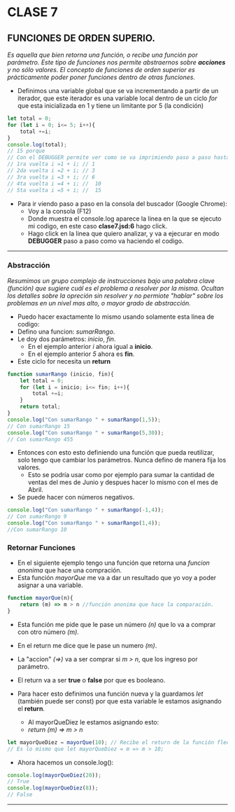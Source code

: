 # CLASE 7

## FUNCIONES DE ORDEN SUPERIO.
*Es aquella que bien retorna una función, o recibe una función por parámetro.*
*Este tipo de funciones nos permite abstraernos sobre **acciones** y no sólo valores.*
*El concepto de funciones de orden superior es prácticamente poder poner funciones dentro de otras funciones.*


- Definimos una variable global que se va incrementando a partir de un iterador, que este iterador es una variable local dentro de un ciclo *for* que esta inicializada en 1 y tiene un limitante por 5 (la condición)
```javascript
let total = 0;
for (let i = 0; i<= 5; i++){
    total +=i;
}
console.log(total);
// 15 porque
// Con el DEBUGGER permite ver como se va imprimiendo paso a paso hasta cumplir el ciclo for
// 1ra vuelta i =1 + i; // 1
// 2da vuelta i =2 + i; // 3
// 3ra vuelta i =3 + i; // 6
// 4ta vuelta i =4 + i; //  10
// 5ta vuelta i =5 + i; //  15
```
- Para ir viendo paso a paso en la consola del buscador (Google Chrome):
    - Voy a la consola (F12)
     - Donde muestra el console.log aparece la linea en la que se ejecuto mi codigo, en este caso **clase7.jsd:6** hago click.
    - Hago click en la linea que quiero analizar, y va a ejecurar en modo **DEBUGGER** paso a paso como va haciendo el codigo.
---
### Abstracción
*Resumimos un grupo complejo de instrucciones bajo una palabra clave (función) que sugiere cuál es el problema a resolver por la misma.
Ocultan los detalles sobre la opreción sin resolver y no permiote "hablar" sobre los problemas en un nivel mas alto, o mayor grado de abstracción.*


- Puedo hacer exactamente lo mismo usando solamente esta linea de codigo:
- Defino una funcion: *sumarRango*.
- Le doy dos parámetros: *inicio*, *fin*.
    - En el ejemplo anterior *i* ahora igual a  **inicio**.
    - En el ejemplo anterior *5* ahora es **fin**.
- Este ciclo for necesita un **return**

```javascript
function sumarRango (inicio, fin){
    let total = 0;
    for (let i = inicio; i<= fin; i++){
        total +=i;
    }
    return total;
}
console.log("Con sumarRango " + sumarRango(1,5));
// Con sumarRango 15
console.log("Con sumarRango " + sumarRango(5,30));
// Con sumarRango 455
```
- Entonces con esto esto definiendo una función que pueda reutilizar, solo tengo que cambiar los parámetros. Nunca defino de manera fija los valores.
    - Esto se podría usar como por ejemplo para sumar la cantidad de ventas del mes de Junio y despues hacer lo mismo con el mes de Abril.
- Se puede hacer con números negativos.
```javascript
console.log("Con sumarRango " + sumarRango(-1,4));
// Con sumarRango 9
console.log("Con sumarRango " + sumarRango(1,4));
//Con sumarRango 10
```
### Retornar Funciones

- En el siguiente ejemplo tengo una función que retorna una  *funcion anonima* que hace una compración.
- Esta función *mayorQue* me va a dar un resultado que yo voy a poder asignar a una variable.
```javascript
function mayorQue(n){
    return (m) => m > n //función anonima que hace la comparación.
}
```
- Esta función me pide que le pase un número *(n)* que lo va a comprar con otro número *(m)*.
- En el return me dice que le pase un numero *(m)*.
- La "accion" *(=>)* va a ser comprar si *m > n*, que los ingreso por parámetro.
- El return va a ser **true** o **false** por que es booleano.

- Para hacer esto definimos una función nueva y la guardamos *let* (también puede ser const) por que esta variable le estamos asignando el **return**.
    - Al mayorQueDiez le estamos asignando esto:
    - *return (m) => m > n*
```javascript
let mayorQueDiez = mayorQue(10); // Recibe el return de la función flecha.
// Es lo mismo que let mayorQueDiez = m => m > 10;
```
- Ahora hacemos un console.log():
```javascript
console.log(mayorQueDiez(20));
// True
console.log(mayorQueDiez(8));
// False
```
---
